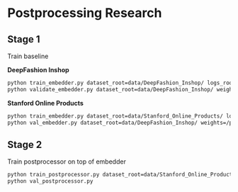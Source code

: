# Postprocessing Research

## Stage 1
Train baseline

**DeepFashion Inshop**
```bash
python train_embedder.py dataset_root=data/DeepFashion_Inshop/ logs_root=logs/DeepFashion_Inshop
python validate_embedder.py dataset_root=data/DeepFashion_Inshop/ weights=/path/to/embedder/ckpt
```

**Stanford Online Products**
```bash
python train_embedder.py dataset_root=data/Stanford_Online_Products/ logs_root=logs/Stanford_Online_Products
python val_embedder.py dataset_root=data/DeepFashion_Inshop/ weights=/path/to/embedder/ckpt
```

## Stage 2
Train postprocessor on top of embedder

```bash
python train_postprocessor.py dataset_root=data/Stanford_Online_Products/ logs_root=logs/Stanford_Online_Products
python val_postprocessor.py
```
